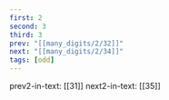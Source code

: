 ```yaml
---
first: 2
second: 3
third: 3
prev: "[[many_digits/2/32]]"
next: "[[many_digits/2/34]]"
tags: [odd]
---
```

prev2-in-text: [[31]]
next2-in-text: [[35]]
